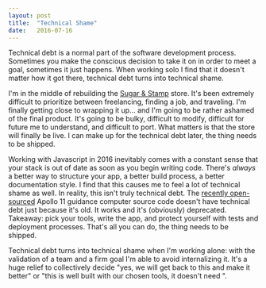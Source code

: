 ```yaml
---
layout: post
title:  "Technical Shame"
date:   2016-07-16
---
```


Technical debt is a normal part of the software development process. Sometimes you make the conscious decision to take it on in order to meet a goal, sometimes it just happens. When working solo I find that it doesn't matter how it got there, technical debt turns into technical shame.

I'm in the middle of rebuilding the [Sugar & Stamp](https://www.sugarandstamp.com) store. It's been extremely difficult to prioritize between freelancing, finding a job, and traveling. I'm finally getting close to wrapping it up... and I'm going to be rather ashamed of the final product. It's going to be bulky, difficult to modify, difficult for future me to understand, and difficult to port. What matters is that the store will finally be live. I can make up for the technical debt later, the thing needs to be shipped.

Working with Javascript in 2016 inevitably comes with a constant sense that your stack is out of date as soon as you begin writing code. There's *always* a better way to structure your app, a better build process, a better documentation style. I find that this causes me to feel a lot of technical shame as well. In reality, this isn't truly technical debt. The [recently open-sourced](https://github.com/chrislgarry/Apollo-11) Apollo 11 guidance computer source code doesn't have technical debt just because it's old. It works and it's (obviously) deprecated. Takeaway: pick your tools, write the app, and protect yourself with tests and deployment processes. That's all you can do, the thing needs to be shipped.

Technical debt turns into technical shame when I'm working alone: with the validation of a team and a firm goal I'm able to avoid internalizing it. It's a huge relief to collectively decide "yes, we will get back to this and make it better" or "this is well built with our chosen tools, it doesn't need <insert latest trend from hacker news here>".